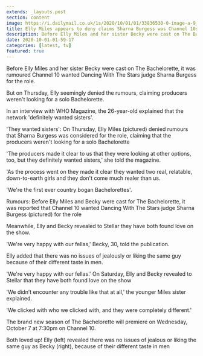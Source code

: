 ```yaml
---
extends: _layouts.post
section: content
image: https://i.dailymail.co.uk/1s/2020/10/01/01/33836530-0-image-a-9_1601511307156.jpg 
title: Elly Miles appears to deny claims Sharna Burgess was Channel 10s first choice for The Bachelorette 
description: Before Elly Miles and her sister Becky were cast on The Bachelorette, it was rumoured Channel 10 wanted Dancing With The Stars judge Sharna Burgess for the role. 
date: 2020-10-01-01-59-17 
categories: [latest, tv] 
featured: true 
--- 
```

Before Elly Miles and her sister Becky were cast on The Bachelorette, it was rumoured Channel 10 wanted Dancing With The Stars judge Sharna Burgess for the role.

But on Thursday, Elly seemingly denied the rumours, claiming producers weren't looking for a solo Bachelorette. 

In an interview with WHO Magazine, the 26-year-old explained that the network 'definitely wanted sisters'. 

'They wanted sisters': On Thursday, Elly Miles (pictured) denied rumours that Sharna Burgess was considered for the role, claiming that the producers weren't looking for a solo Bachelorette

'The producers made it clear to us that they were looking at other options, too, but they definitely wanted sisters,' she told the magazine. 

'As the process went on they made it clear they wanted two real, relatable, down-to-earth girls and they don't come much realer than us.  

'We're the first ever country bogan Bachelorettes'. 

Rumours: Before Elly Miles and Becky were cast for The Bachelorette, it was reported that Channel 10 wanted Dancing With The Stars judge Sharna Burgess (pictured) for the role 

Meanwhile, Elly and Becky revealed to Stellar they have both found love on the show.

'We're very happy with our fellas,' Becky, 30, told the publication.  

Elly added that there was no issues of jealously or liking the same guy because of their different taste in men.

'We're very happy with our fellas.' On Saturday, Elly and Becky revealed to Stellar that they have both found love on the show

'We didn’t encounter any trouble like that at all,' the younger Miles sister explained.

'We clicked with who we clicked with, and they were completely different.' 

The brand new season of The Bachelorette will premiere on Wednesday, October 7 at 7:30pm on Channel 10.

Both loved up! Elly (left) revealed there was no issues of jealous or liking the same guy as Becky (right), because of their different taste in men

